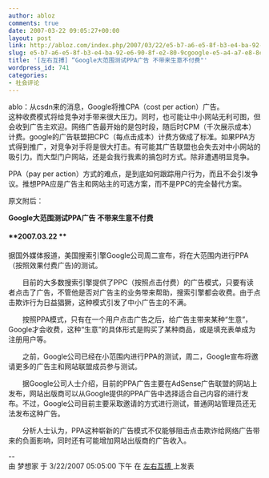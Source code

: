 ```yaml
---
author: abloz
comments: true
date: 2007-03-22 09:05:27+00:00
layout: post
link: http://abloz.com/index.php/2007/03/22/e5-b7-a6-e5-8f-b3-e4-ba-92-e6-90-8f-e2-80-9cgoogle-e5-a4-a7-e8-8c-83-e5-9b-b4-e6-b5-8b-e8-af-95ppa-e5-b9-bf-e5-91-8a-e4-b8-8d-e5-b8-a6-e6-9d-a5-e7-94-9f-e6-84-8f-e4-b8-8d-e4-bb-98-e8-b4-b9/
slug: e5-b7-a6-e5-8f-b3-e4-ba-92-e6-90-8f-e2-80-9cgoogle-e5-a4-a7-e8-8c-83-e5-9b-b4-e6-b5-8b-e8-af-95ppa-e5-b9-bf-e5-91-8a-e4-b8-8d-e5-b8-a6-e6-9d-a5-e7-94-9f-e6-84-8f-e4-b8-8d-e4-bb-98-e8-b4-b9
title: '[左右互搏] “Google大范围测试PPA广告 不带来生意不付费"'
wordpress_id: 741
categories:
- 社会评论
---
```


ablo：从csdn来的消息，Google将推CPA（cost per action）广告。  
这种收费模式将给竞争对手带来很大压力。同时，也可能让中小网站无利可图，但会收到广告主欢迎。网络广告最开始的是包时段，随后时CPM（千次展示成本）计费。google的广告联盟把CPC（每点击成本）计费方做成了标准。如果PPA方式得到推广，对竞争对手将是很大打击。有可能其广告联盟也会失去对中小网站的吸引力。而大型门户网站，还是会我行我素的搞包时方式。除非遭遇明显竞争。  
  
PPA（pay per action）方式的难点，是到底如何跟踪用户行为，而且不会引发争议。推想PPA应是广告主和网站主的可选方案，而不是PPC的完全替代方案。  
  
原文附后：  
  
**Google大范围测试PPA广告 不带来生意不付费**

####  **2007.03.22 **

据国外媒体报道，美国搜索引擎Google公司周二宣布，将在大范围内进行PPA（按照效果付费广告)的测试。   
  
　　目前的大多数搜索引擎提供了PPC（按照点击付费）的广告模式，只要有读者点击了广告，不管他是否对广告主的业务带来帮助，搜索引擎都会收费。由于点击欺诈行为日益猖獗，这种模式引发了中小广告主的不满。   
  
　　按照PPA模式，只有在一个用户点击广告之后，给广告主带来某种“生意”，Google才会收费，这种“生意”的具体形式是购买了某种商品，或是填充表单成为注册用户等。   
  
　　之前，Google公司已经在小范围内进行PPA的测试，周二，Google宣布将邀请更多的广告主和网站联盟成员参与测试。   
  
　　据Google公司人士介绍，目前的PPA广告主要在AdSense广告联盟的网站上发布，网站出版商可以从Google提供的PPA广告中选择适合自己内容的进行发布。不过，Google公司目前主要采取邀请的方式进行测试，普通网站管理员还无法发布这种广告。   
  
　　分析人士认为，PPA这种崭新的广告模式不仅能够阻击点击欺诈给网络广告带来的负面影响，同时还有可能增加网站出版商的广告收入。  
  
   
  
--  
 由  梦想家  于  3/22/2007 05:05:00 下午  在  [ 左右互搏 ](http://ablo.blogspot.com/2007/03/googleppa.html)  上发表 

